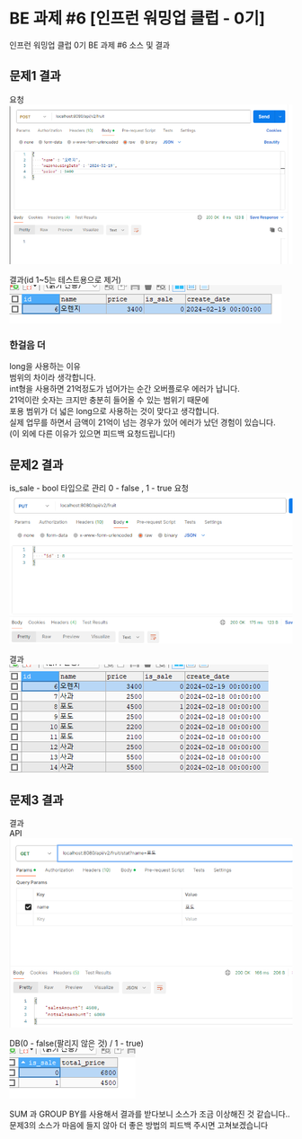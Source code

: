 # BE 과제 #6 [인프런 워밍업 클럽 - 0기]

인프런 워밍업 클럽 0기 BE 과제 #6 소스 및 결과 

## 문제1 결과
요청  
![img.png](image/img.png)

결과(id 1~5는 테스트용으로 제거)  
![img_1.png](image/img_1.png)

### 한걸음 더
long을 사용하는 이유  
범위의 차이라 생각합니다.  
int형을 사용하면 21억정도가 넘어가는 순간 오버플로우 에러가 납니다.  
21억이란 숫자는 크지만 충분히 들어올 수 있는 범위기 때문에  
포용 범위가 더 넓은 long으로 사용하는 것이 맞다고 생각합니다.  
실제 업무를 하면서 금액이 21억이 넘는 경우가 있어 에러가 났던 경험이 있습니다.  
(이 외에 다른 이유가 있으면 피드백 요청드립니다!)

## 문제2 결과
is_sale - bool 타입으로 관리 0 - false , 1 - true
요청  
![img_3.png](image/img_3.png)

결과  
![img_2.png](image/img_2.png)

## 문제3 결과
결과  
API  
![img_4.png](image/img_4.png)

DB(0 - false(팔리지 않은 것) / 1 - true)  
![img_5.png](image/img_5.png)

SUM 과 GROUP BY를 사용해서 결과를 받다보니 소스가 조금 이상해진 것 같습니다..  
문제3의 소스가 마음에 들지 않아 더 좋은 방법의 피드백 주시면 고쳐보겠습니다